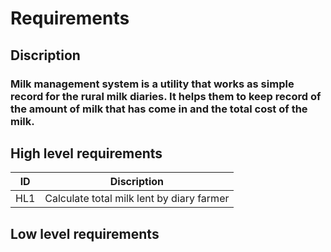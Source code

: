 # Requirements
 ## Discription
 ### Milk management  system is a utility that works as simple record for the rural milk diaries. It helps them to keep record of the amount of milk that has come in and the total cost of the milk.

## High level requirements
| ID    |              Discription                  |
|-------|-----------------------------------------------|
| HL1   | Calculate total milk lent by diary farmer |

## Low level requirements 
